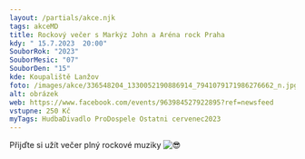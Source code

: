 ```yaml
---
layout: /partials/akce.njk
tags: akceMD
title: Rockový večer s Markýz John a Aréna rock Praha
kdy: " 15.7.2023  20:00"
SouborRok: "2023"
SouborMesic: "07"
SouborDen: "15"
kde: Koupaliště Lanžov
foto: /images/akce/336548204_1330052190886914_7941079171986276662_n.jpg
alt: obrázek
web: https://www.facebook.com/events/963984527922895?ref=newsfeed
vstupne: 250 Kč
myTags: HudbaDivadlo ProDospele Ostatni cervenec2023
---
```

<!--StartFragment-->

Přijďte si užít večer plný rockové muziky ![😎](https://static.xx.fbcdn.net/images/emoji.php/v9/t83/1/16/1f60e.png)

<!--EndFragment-->